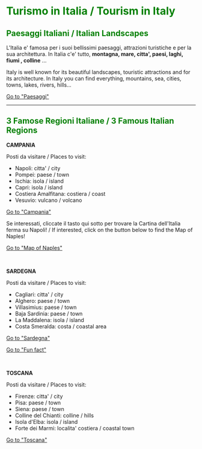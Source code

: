<h1 style="color:green;"> Turismo in Italia / Tourism in Italy </h1>

<h2 style="color:green;"> Paesaggi Italiani / Italian Landscapes </h2>

<p > L'Italia e' famosa per i suoi bellissimi paesaggi, attrazioni turistiche e per la sua architettura. In Italia c'e' tutto, <strong>montagna, mare, citta', paesi, laghi, fiumi , colline</strong> ... </p>
  
<p> Italy is well known for its beautiful landscapes, touristic attractions and for its architecture. In Italy you can find everything, mountains, sea, cities, towns, lakes, rivers, hills... </p> 
  
<p>
<a style="float:right:" href="paesaggi.html" class="btn2">Go to "Paesaggi"</a>
</p>
<div style="clear.both;"> </div>

<hr>

<h2 style="color:green;"> 3 Famose Regioni Italiane / 3 Famous Italian Regions </h2>

<p> <strong> CAMPANIA </strong> </p>

<p> Posti da visitare / Places to visit: </p>

<ul style="list-style-type:disc">
  <li> Napoli: citta' / city </li>
  <li> Pompei: paese / town </li>
  <li> Ischia: isola / island </li>
  <li> Capri: isola / island </li>
  <li> Costiera Amalfitana: costiera / coast </li>
  <li> Vesuvio: vulcano / volcano </li>
</ul>

<p>
<a style="float:right:" href="imagescampania.html" class="btn2">Go to "Campania"</a>
</p>
<div style="clear.both;"> </div>

<p> Se interessati, cliccate il tasto qui sotto per trovare la Cartina dell'Italia ferma su Napoli! / If interested, click on the button below to find the Map of Naples! </p>

<p>
<a style="float:right:" href="map.html" class="btn2">Go to "Map of Naples"</a>
</p>
<div style="clear.both;"> </div>

<br>
<p> <strong> SARDEGNA </strong> </p>

<p> Posti da visitare / Places to visit: </p>

<ul style="list-style-type:disc">
  <li> Cagliari: citta' / city </li>
  <li> Alghero: paese / town </li>
  <li> Villasimius: paese / town </li>
  <li> Baja Sardinia: paese / town </li>
  <li> La Maddalena: isola / island </li>
  <li> Costa Smeralda: costa / coastal area </li>
</ul>

<p>
<a style="float:right:" href="imagessardinia.html" class="btn2">Go to "Sardegna"</a>
</p>
<div style="clear.both;"> </div>

<p>
<a style="float:right:" href="famousregions.html" class="btn2"> Go to "Fun fact" </a>
</p>
<div style="clear.both;"> </div>

<br>
<p> <strong> TOSCANA </strong> </p>

<p> Posti da visitare / Places to visit: </p>

<ul style="list-style-type:disc">
  <li> Firenze: citta' / city </li>
  <li> Pisa: paese / town </li>
  <li> Siena: paese / town </li>
  <li> Colline del Chianti: colline / hills </li>
  <li> Isola d'Elba: isola / island </li>
  <li> Forte dei Marmi: localita' costiera / coastal town </li>
</ul>

<p>
<a style="float:right:" href="imagestoscana.html" class="btn2">Go to "Toscana"</a>
</p>
<div style="clear.both;"> </div>






